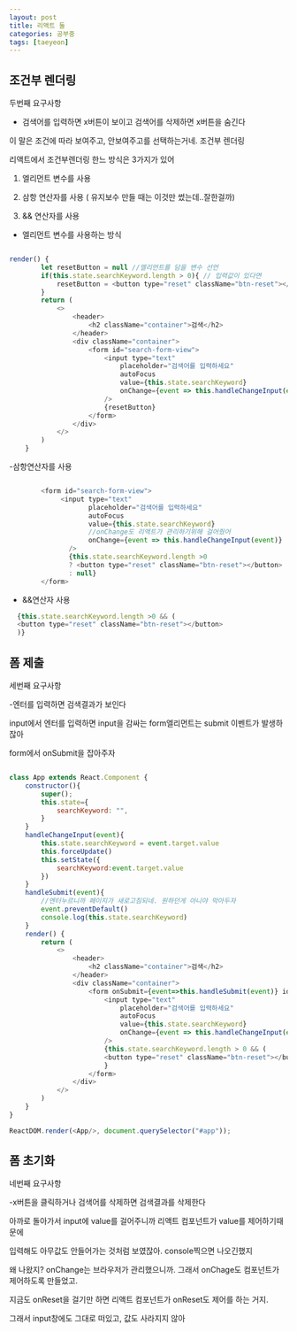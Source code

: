 ```yaml
---
layout: post
title: 리액트 둘
categories: 공부중
tags: [taeyeon]
---
```


## 조건부 렌더링

두번째 요구사항

- 검색어를 입력하면 x버튼이 보이고 검색어를 삭제하면 x버튼을 숨긴다

이 말은 조건에 따라 보여주고, 안보여주고를 선택하는거네. 조건부 렌더링

리액트에서 조건부렌더링 한느 방식은 3가지가 있어

1. 엘리먼트 변수를 사용

2. 삼항 연산자를 사용 ( 유지보수 만들 때는 이것만 썼는데..잘한걸까)

3. && 연산자를 사용

- 엘리먼트 변수를 사용하는 방식
```1=main.js

render() {
        let resetButton = null //엘리먼트를 담을 변수 선언
        if(this.state.searchKeyword.length > 0){ // 입력값이 있다면
            resetButton = <button type="reset" className="btn-reset"></button> //엘리먼트를 넣어준다
        }
        return (
            <>
                <header>
                    <h2 className="container">검색</h2>
                </header>
                <div className="container">
                    <form id="search-form-view">
                        <input type="text" 
                            placeholder="검색어를 입력하세요" 
                            autoFocus 
                            value={this.state.searchKeyword}
                            onChange={event => this.handleChangeInput(event)}
                        />
                        {resetButton}
                    </form>
                </div>
            </>
        )
    }
```

-삼항연산자를 사용

```2=main.js

        <form id="search-form-view">
             <input type="text" 
                    placeholder="검색어를 입력하세요" 
                    autoFocus 
                    value={this.state.searchKeyword}
                    //onChange도 리액트가 관리하기위해 걸어줬어
                    onChange={event => this.handleChangeInput(event)}
               />
               {this.state.searchKeyword.length >0 
               ? <button type="reset" className="btn-reset"></button>
               : null}
        </form>

```

- &&연산자 사용

```3=main.js
  {this.state.searchKeyword.length >0 && (
  <button type="reset" className="btn-reset"></button>
  )}
```

## 폼 제출

세번째 요구사항

-엔터를 입력하면 검색결과가 보인다

input에서 엔터를 입력하면 input을 감싸는 form엘리먼트는 submit 이벤트가 발생하잖아

form에서 onSubmit을 잡아주자

```4=main.js

class App extends React.Component {
    constructor(){
        super();
        this.state={
            searchKeyword: "",
        }
    }
    handleChangeInput(event){
        this.state.searchKeyword = event.target.value
        this.forceUpdate() 
        this.setState({ 
            searchKeyword:event.target.value
        })
    }
    handleSubmit(event){
        //엔터누르니까 페이지가 새로고침되네. 원하던게 아니야 막아두자
        event.preventDefault()
        console.log(this.state.searchKeyword)
    }
    render() {
        return (
            <>
                <header>
                    <h2 className="container">검색</h2>
                </header>
                <div className="container">
                    <form onSubmit={event=>this.handleSubmit(event)} id="search-form-view"> //이벤트 걸어주기
                        <input type="text" 
                            placeholder="검색어를 입력하세요" 
                            autoFocus 
                            value={this.state.searchKeyword}
                            onChange={event => this.handleChangeInput(event)}
                        />
                        {this.state.searchKeyword.length > 0 && (
                        <button type="reset" className="btn-reset"></button>)
                        }
                    </form>
                </div>
            </>
        )
    }
}

ReactDOM.render(<App/>, document.querySelector("#app"));

```

## 폼 초기화

네번째 요구사항

-x버튼을 클릭하거나 검색어를 삭제하면 검색결과를 삭제한다

아까로 돌아가서 input에 value를 걸어주니까 리액트 컴포넌트가 value를 제어하기때문에

입력해도 아무값도 안들어가는 것처럼 보였잖아. console찍으면 나오긴했지

왜 나왔지? onChange는 브라우저가 관리했으니까. 그래서 onChage도 컴포넌트가 제어하도록 만들었고.

지금도 onReset을 걸기만 하면 리액트 컴포넌트가 onReset도 제어를 하는 거지.

그래서 input창에도 그대로 떠있고, 값도 사라지지 않아




